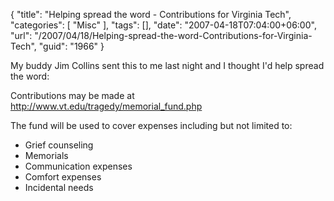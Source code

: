 {
	"title": "Helping spread the word - Contributions for Virginia Tech",
	"categories": [
		"Misc"
	],
	"tags": [],
	"date": "2007-04-18T07:04:00+06:00",
	"url": "/2007/04/18/Helping-spread-the-word-Contributions-for-Virginia-Tech",
	"guid": "1966"
}

My buddy Jim Collins sent this to me last night and I thought I'd help spread the word:

Contributions may be made at <a href="http://www.vt.edu/tragedy/memorial_fund.php">http://www.vt.edu/tragedy/memorial_fund.php</a>

The fund will be used to cover expenses including but not limited to:

<ul>
<li>Grief counseling
<li>Memorials
<li>Communication expenses
<li>Comfort expenses
<li>Incidental needs 
</ul>